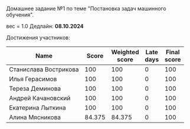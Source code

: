 Домашнее задание №1 по теме "Постановка задач машинного обучения".

вес = 1.0
Дедлайн: **08.10.2024**


Достижения участников:

| Name                  | Score  | Weighted<br>score | Late<br>days | Final<br>score |
| --------------------- | ------ | ----------------- | ------------ | -------------- |
| Станислава Вострикова | 100    | 100               | 0            | 100            |
| Илья Герасимов        | 100    | 100               | 0            | 100            |
| Тереза Деминова       | 100    | 100               | 0            | 100            |
| Андрей Качановский    | 100    | 100               | 0            | 100            |
| Екатерина Лыткина     | 100    | 100               | 0            | 100            |
| Алина Мясникова       | 84.375 | 84.375            | 0            | 100            |
